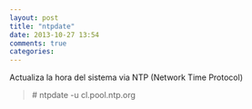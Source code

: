 ```yaml
---
layout: post
title: "ntpdate"
date: 2013-10-27 13:54
comments: true
categories: 
---
```

Actualiza la hora del sistema via NTP (Network Time Protocol)

>\# ntpdate -u cl.pool.ntp.org

